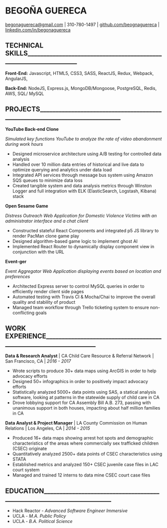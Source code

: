 # BEGOÑA GUERECA

[begonaguereca@gmail.com](mailto:begonaguereca@gmail.com) | 310-780-1497 | [github.com/beognaguereca](https://github.com/begonaguereca) | [linkedin.com/in/begonaguereca](https://www.linkedin.com/in/begonaguereca/)

## TECHNICAL SKILLS\_\_\_\_\_\_\_\_\_\_\_\_\_\_\_\_\_\_\_\_\_\_\_\_\_\_\_\_\_\_\_\_\_\_\_\_\_\_\_\_\_\_\_\_\_\_\_\_\_\_\_\_\_\_\_\_\_\_\_\_\_\_\_\_\_\_

**Front-End:** Javascript, HTML5, CSS3, SASS, ReactJS, Redux, Webpack, AngularJS,

**Back-End:** NodeJS, Express.js, MongoDB/Mongoose, PostgreSQL, Redis, AWS, SQL/ MySQL

## PROJECTS\_\_\_\_\_\_\_\_\_\_\_\_\_\_\_\_\_\_\_\_\_\_\_\_\_\_\_\_\_\_\_\_\_\_\_\_\_\_\_\_\_\_\_\_\_\_\_\_\_\_\_\_\_\_\_\_\_\_\_\_\_\_\_\_\_\_\_\_\_\_\_\_\_\_\_\_

**YouTube Back-end Clone**

_Simulated key functions YouTube to analyze the rate of video abandonment during work hours_

- Designed microservice architecture using A/B testing for controlled data analysis
- Handled over 10 million data entries of historical and live data to optimize querying and analytics under data load
- Integrated API services through message bus system using Amazon SQS queues to minimize data loss
- Created tangible system and data analysis metrics through Winston Logger and full integration with ELK (ElasticSearch, Logstash, Kibana) stack

**Open Sesame Game**

_Distress Outreach Web Application for Domestic Violence Victims with an administrator interface and a chat client_

- Constructed stateful React Components and integrated p5 JS library to render PacMan clone game play
- Designed algorithm-based game logic to implement ghost AI
- Implemented React Router to dynamically display component view in conjunction with the URL

**Event-ger**

_Event Aggregator Web Application displaying events based on location and preferences_

- Architected Express server to control MySQL queries in order to efficiently render client side pages
- Automated testing with Travis CI &amp; Mocha/Chai to improve the overall quality and stability of product
- Managed team workflow through Trello ticketing system to ensure non-conflicting goals

## WORK EXPERIENCE\_\_\_\_\_\_\_\_\_\_\_\_\_\_\_\_\_\_\_\_\_\_\_\_\_\_\_\_\_\_\_\_\_\_\_\_\_\_\_\_\_\_\_\_\_\_\_\_\_\_\_\_\_\_\_\_\_\_\_\_\_\_\_\_\_\_

**Data &amp; Research Analyst** | CA Child Care Resource &amp; Referral Network | San Francisco, CA | _2016 - 2017_ 
- Wrote scripts to produce 30+ data maps using ArcGIS in order to help advocacy efforts
- Designed 50+ infographics in order to positively impact advocacy efforts
- Statistically analyzed 5000+ data points using SAS, a statical analysis software, looking at patterns in the statewide supply of child care in CA
- Drove lobbying support for CA Assembly Bill A.B. 273, passing with unanimous support in both houses, impacting about half million families in CA

**Data Analyst &amp; Project Manager** | LA County Commission on Human Relations | Los Angeles, CA |  _2014 - 2015_
- Produced 16+ data maps showing arrest hot spots and demographic characteristics of the areas where commercially sex trafficked children (CSEC) originate
- Quantitatively analyzed 2500+ data points of CSEC characteristics using STATA
- Established metrics and analyzed 150+ CSEC juvenile case files in LAC court system
- Managed and trained 12 interns to data mine CSEC court case files

## EDUCATION\_\_\_\_\_\_\_\_\_\_\_\_\_\_\_\_\_\_\_\_\_\_\_\_\_\_\_\_\_\_\_\_\_\_\_\_\_\_\_\_\_\_\_\_\_\_\_\_\_\_\_\_\_\_\_\_\_\_\_\_\_\_\_\_\_\_\_\_\_\_\_
- Hack Reactor - _Advanced Software Engineer Immersive_
- UCLA - _M.A. Public Policy_
- UCLA - _B.A. Political Science_
